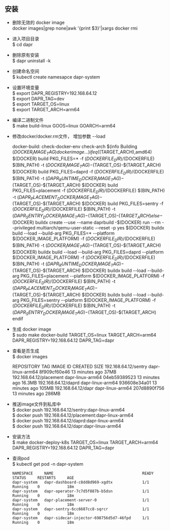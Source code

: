 ## 安装
- 删除无效的 docker image \
  docker images|grep none|awk '{print $3}'|xargs docker rmi


- 进入项目目录 \
  $ cd dapr 


- 删除原有安装 \
  $ dapr uninstall -k


- 创建命名空间 \
  $ kubectl create namesapce dapr-system


- 设置环境变量 \
  $ export DAPR_REGISTRY=192.168.64.12 \
  $ export DAPR_TAG=dev \
  $ export  TARGET_OS=linux \
  $ export  TARGET_ARCH=arm64 


- 编译二进制文件 \
  $ make build-linux GOOS=linux GOARCH=arm64


- 修改docker/docker.rm文件， 增加参数 --load
  
    
    docker-build: check-docker-env check-arch
        $(info Building $(DOCKER_IMAGE_TAG) docker image ...)
    ifeq ($(TARGET_ARCH),amd64)
        $(DOCKER) build PKG_FILES=* -f $(DOCKERFILE_DIR)/$(DOCKERFILE) $(BIN_PATH) -t $(DOCKER_IMAGE_TAG)-$(TARGET_OS)-$(TARGET_ARCH)
        $(DOCKER) build PKG_FILES=daprd -f $(DOCKERFILE_DIR)/$(DOCKERFILE) $(BIN_PATH) -t $(DAPR_RUNTIME_DOCKER_IMAGE_TAG)-$(TARGET_OS)-$(TARGET_ARCH)
        $(DOCKER) build PKG_FILES=placement -f $(DOCKERFILE_DIR)/$(DOCKERFILE) $(BIN_PATH) -t $(DAPR_PLACEMENT_DOCKER_IMAGE_TAG)-$(TARGET_OS)-$(TARGET_ARCH)
        $(DOCKER) build PKG_FILES=sentry -f $(DOCKERFILE_DIR)/$(DOCKERFILE) $(BIN_PATH) -t $(DAPR_SENTRY_DOCKER_IMAGE_TAG)-$(TARGET_OS)-$(TARGET_ARCH)
    else
        -$(DOCKER) buildx create --use --name daprbuild
        -$(DOCKER) run --rm --privileged multiarch/qemu-user-static --reset -p yes
        $(DOCKER) buildx build --load  --build-arg PKG_FILES=*         --platform $(DOCKER_IMAGE_PLATFORM) -f $(DOCKERFILE_DIR)/$(DOCKERFILE) $(BIN_PATH) -t $(DOCKER_IMAGE_TAG)-$(TARGET_OS)-$(TARGET_ARCH)
        $(DOCKER) buildx build --load  --build-arg PKG_FILES=daprd     --platform $(DOCKER_IMAGE_PLATFORM) -f $(DOCKERFILE_DIR)/$(DOCKERFILE) $(BIN_PATH) -t $(DAPR_RUNTIME_DOCKER_IMAGE_TAG)-$(TARGET_OS)-$(TARGET_ARCH)
        $(DOCKER) buildx build --load  --build-arg PKG_FILES=placement --platform $(DOCKER_IMAGE_PLATFORM) -f $(DOCKERFILE_DIR)/$(DOCKERFILE) $(BIN_PATH) -t $(DAPR_PLACEMENT_DOCKER_IMAGE_TAG)-$(TARGET_OS)-$(TARGET_ARCH)
        $(DOCKER) buildx build --load  --build-arg PKG_FILES=sentry    --platform $(DOCKER_IMAGE_PLATFORM) -f $(DOCKERFILE_DIR)/$(DOCKERFILE) $(BIN_PATH) -t $(DAPR_SENTRY_DOCKER_IMAGE_TAG)-$(TARGET_OS)-$(TARGET_ARCH)
    endif

- 生成 docker image \
  $ sudo make docker-build TARGET_OS=linux TARGET_ARCH=arm64 DAPR_REGISTRY=192.168.64.12 DAPR_TAG=dapr
	

- 查看是否生成 \
  $ docker images 
	

    REPOSITORY                    TAG                     IMAGE ID          CREATED             SIZE
    192.168.64.12/sentry          dapr-linux-arm64        8f909cf60e46      13 minutes ago      37MB
    192.168.64.12/placement       dapr-linux-arm64        04eb59389523      13 minutes ago      16.3MB
    192.168.64.12/daprd           dapr-linux-arm64        936608e34a01      13 minutes ago      105MB
    192.168.64.12/dapr            dapr-linux-arm64        207d8890f756      13 minutes ago      286MB
	
	
- 推送image文件到私库中 \
    $ docker push 192.168.64.12/sentry:dapr-linux-arm64 \
    $ docker push 192.168.64.12/placement:dapr-linux-arm64 \
    $ docker push 192.168.64.12/daprd:dapr-linux-arm64 \
    $ docker push 192.168.64.12/dapr:dapr-linux-arm64


- 安装方法 \
  $ make docker-deploy-k8s TARGET_OS=linux TARGET_ARCH=arm64 DAPR_REGISTRY=192.168.64.12  DAPR_TAG=dapr


- 查询pod \
  $ kubectl get pod -n dapr-system 


      NAMESPACE     NAME                                       READY     STATUS     RESTARTS     AGE 
      dapr-system   dapr-dashboard-c8dd8d969-xgdtx             1/1       Running    0            18m 
      dapr-system   dapr-operator-7c7d5f887b-b5dsn             1/1       Running    0            18m 
      dapr-system   dapr-placement-server-0                    1/1       Running    0            18m 
      dapr-system   dapr-sentry-6cc6687cc8-sqrcr               1/1       Running    0            18m 
      dapr-system   dapr-sidecar-injector-698756d5d7-46fpd     1/1       Running    0            18m 
      
